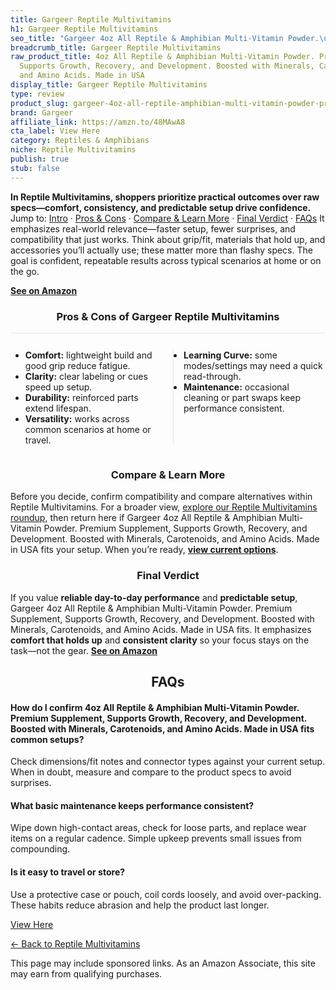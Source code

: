 ```yaml
---
title: Gargeer Reptile Multivitamins
h1: Gargeer Reptile Multivitamins
seo_title: "Gargeer 4oz All Reptile & Amphibian Multi-Vitamin Powder.\u2026"
breadcrumb_title: Gargeer Reptile Multivitamins
raw_product_title: 4oz All Reptile & Amphibian Multi-Vitamin Powder. Premium Supplement,
  Supports Growth, Recovery, and Development. Boosted with Minerals, Carotenoids,
  and Amino Acids. Made in USA
display_title: Gargeer Reptile Multivitamins
type: review
product_slug: gargeer-4oz-all-reptile-amphibian-multi-vitamin-powder-premium-suppleme-048f01d7
brand: Gargeer
affiliate_link: https://amzn.to/48MAwA8
cta_label: View Here
category: Reptiles & Amphibians
niche: Reptile Multivitamins
publish: true
stub: false
---
```


<div id="intro" class="full-width"><p><strong>In Reptile Multivitamins, shoppers prioritize practical outcomes over raw specs&mdash;comfort, consistency, and predictable setup drive confidence.</strong> Jump to: <a href="#intro">Intro</a> · <a href="#pros-cons">Pros &amp; Cons</a> · <a href="#compare-more">Compare &amp; Learn More</a> · <a href="#verdict">Final Verdict</a> · <a href="#faqs">FAQs</a> It emphasizes real-world relevance&mdash;faster setup, fewer surprises, and compatibility that just works. Think about grip/fit, materials that hold up, and accessories you’ll actually use; these matter more than flashy specs. The goal is confident, repeatable results across typical scenarios at home or on the go.</p><p><a href="https://amzn.to/48MAwA8" rel="nofollow sponsored noopener" target="_blank"><strong>See on Amazon</strong></a></p></div>
<h3 id="pros-cons" style="text-align:center;">Pros &amp; Cons of Gargeer Reptile Multivitamins</h3>
<div class="pc-grid" style="display:grid;grid-template-columns:1fr 1fr;gap:16px;border-top:1px solid #e5e7eb;padding-top:12px;">
  <ul>
    <li><strong>Comfort:</strong> lightweight build and good grip reduce fatigue.</li>
    <li><strong>Clarity:</strong> clear labeling or cues speed up setup.</li>
    <li><strong>Durability:</strong> reinforced parts extend lifespan.</li>
    <li><strong>Versatility:</strong> works across common scenarios at home or travel.</li>
  </ul>
  <ul style="border-left:1px solid #e5e7eb;padding-left:16px;">
    <li><strong>Learning Curve:</strong> some modes/settings may need a quick read-through.</li>
    <li><strong>Maintenance:</strong> occasional cleaning or part swaps keep performance consistent.</li>
  </ul>
</div>


<h3 id="compare-more" style="text-align:center;">Compare &amp; Learn More</h3>
<p>Before you decide, confirm compatibility and compare alternatives within Reptile Multivitamins. For a broader view, <a href="#">explore our Reptile Multivitamins roundup</a>, then return here if Gargeer 4oz All Reptile & Amphibian Multi-Vitamin Powder. Premium Supplement, Supports Growth, Recovery, and Development. Boosted with Minerals, Carotenoids, and Amino Acids. Made in USA fits your setup. When you’re ready, <a href="https://amzn.to/48MAwA8" rel="nofollow sponsored noopener" target="_blank"><strong>view current options</strong></a>.</p>

<h3 id="verdict" style="text-align:center;">Final Verdict</h3>
<p>If you value <strong>reliable day-to-day performance</strong> and <strong>predictable setup</strong>, Gargeer 4oz All Reptile & Amphibian Multi-Vitamin Powder. Premium Supplement, Supports Growth, Recovery, and Development. Boosted with Minerals, Carotenoids, and Amino Acids. Made in USA fits. It emphasizes <strong>comfort that holds up</strong> and <strong>consistent clarity</strong> so your focus stays on the task&mdash;not the gear. <a href="https://amzn.to/48MAwA8" rel="nofollow sponsored noopener" target="_blank"><strong>See on Amazon</strong></a></p>

<h2 id="faqs" style="text-align:center;">FAQs</h2>
<h4><strong>How do I confirm 4oz All Reptile & Amphibian Multi-Vitamin Powder. Premium Supplement, Supports Growth, Recovery, and Development. Boosted with Minerals, Carotenoids, and Amino Acids. Made in USA fits common setups?</strong></h4>
<p>Check dimensions/fit notes and connector types against your current setup. When in doubt, measure and compare to the product specs to avoid surprises.</p>
<h4><strong>What basic maintenance keeps performance consistent?</strong></h4>
<p>Wipe down high-contact areas, check for loose parts, and replace wear items on a regular cadence. Simple upkeep prevents small issues from compounding.</p>
<h4><strong>Is it easy to travel or store?</strong></h4>
<p>Use a protective case or pouch, coil cords loosely, and avoid over-packing. These habits reduce abrasion and help the product last longer.</p>

<p><a class="btn" href="https://amzn.to/48MAwA8" target="_blank" rel="nofollow sponsored noopener">View Here</a></p>
<p><a href="/roundups/reptiles-amphibians/reptile-multivitamins/">← Back to Reptile Multivitamins</a></p>
<aside class="disclosure">This page may include sponsored links. As an Amazon Associate, this site may earn from qualifying purchases.</aside>
